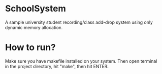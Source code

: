 # SchoolSystem
A sample university student recording/class add-drop system using only dynamic memory allocation.
# How to run?
Make sure you have makefile installed on your system. Then open terminal in the project directory, hit "make",
then hit ENTER.
